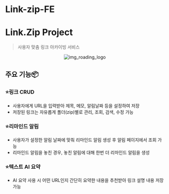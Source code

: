 # Link-zip-FE
# Link.Zip Project
> 사용자 맞춤 링크 아카이빙 서비스
<div align="center">

  ![img_roading_logo](https://github.com/user-attachments/assets/ffb57eba-df8f-4cc8-8983-24c905a9f613)
  
</div>

## 주요 기능📦
### ⭐링크 CRUD
  - 사용자에게 URL을 입력받아 제목, 메모, 알림날짜 등을 설정하여 저장
  - 저장된 링크는 자유롭게 폴더(zip)별로 관리, 조회, 검색, 수정 가능
### ⭐리마인드 알림
  - 사용자가 설정한 알림 날짜에 맞춰 리마인드 알림 생성 후 알림 페이지에서 조회 가능
  - 리마인드 알림을 놓친 경우, 놓친 알림에 대해 한번 더 리마인드 알림을 생성 
### ⭐텍스트 AI 요약
  - AI 요약 사용 시 어떤 URL인지 간단히 요약한 내용을 추천받아 링크 설명 내용 저장 가능 

